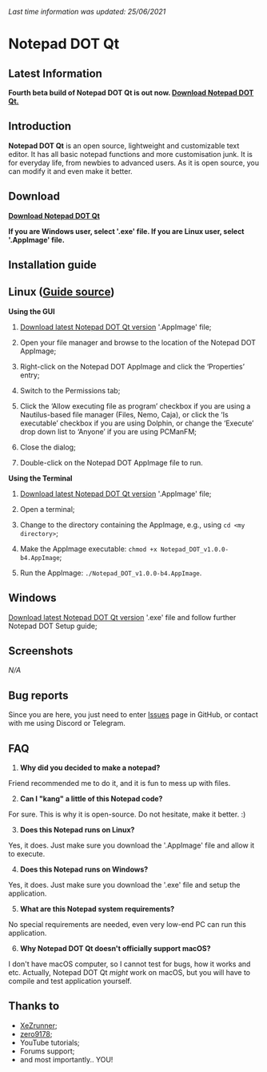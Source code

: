 *Last time information was updated: 25/06/2021*

# Notepad DOT Qt

## Latest Information

**Fourth beta build of Notepad DOT Qt is out now. [Download Notepad DOT Qt.](https://github.com/ncyxie/Notepad-DOT-Qt/releases/)**

## Introduction

**Notepad DOT Qt** is an open source, lightweight and customizable text editor.
It has all basic notepad functions and more customisation junk. 
It is for everyday life, from newbies to advanced users. 
As it is open source, you can modify it and even make it better.

## Download

**[Download Notepad DOT Qt](https://github.com/ncyxie/Notepad-DOT-Qt/releases/)**

**If you are Windows user, select '.exe' file. If you are Linux user, select '.AppImage' file.**

## Installation guide

## Linux ([Guide source](https://docs.appimage.org/introduction/quickstart.html))

**Using the GUI**
1. [Download latest Notepad DOT Qt version](https://github.com/ncyxie/Notepad-DOT-Qt/releases) '.AppImage' file;

2. Open your file manager and browse to the location of the Notepad DOT AppImage;

3. Right-click on the Notepad DOT AppImage and click the ‘Properties’ entry;

4. Switch to the Permissions tab;

5. Click the ‘Allow executing file as program’ checkbox if you are using a Nautilus-based file manager (Files, Nemo, Caja), or click the ‘Is executable’ checkbox if you are using Dolphin, or change the ‘Execute’ drop down list to ‘Anyone’ if you are using PCManFM;

6. Close the dialog;

7. Double-click on the Notepad DOT AppImage file to run.

**Using the Terminal**
1. [Download latest Notepad DOT Qt version](https://github.com/ncyxie/Notepad-DOT-Qt/releases) '.AppImage' file;

2. Open a terminal;

3. Change to the directory containing the AppImage, e.g., using ``cd <my directory>``;

4. Make the AppImage executable: ``chmod +x Notepad_DOT_v1.0.0-b4.AppImage``;

5. Run the AppImage: ``./Notepad_DOT_v1.0.0-b4.AppImage``.

## Windows

[Download latest Notepad DOT Qt version](https://github.com/ncyxie/Notepad-DOT-Qt/releases) '.exe' file and follow further Notepad DOT Setup guide;

## Screenshots

*N/A*

## Bug reports

Since you are here, you just need to enter [Issues](https://github.com/ncyxie/Notepad-DOT-Qt/issues/) page in GitHub, or contact with me using Discord or Telegram.

## FAQ

1. **Why did you decided to make a notepad?**

Friend recommended me to do it, and it is fun to mess up with files.

2. **Can I "kang" a little of this Notepad code?**

For sure. This is why it is open-source. Do not hesitate, make it better. :)

3. **Does this Notepad runs on Linux?**

Yes, it does. Just make sure you download the '.AppImage' file and allow it to execute.

4. **Does this Notepad runs on Windows?**

Yes, it does. Just make sure you download the '.exe' file and setup the application.

5. **What are this Notepad system requirements?**

No special requirements are needed, even very low-end PC can run this application.

6. **Why Notepad DOT Qt doesn't officially support macOS?**

I don't have macOS computer, so I cannot test for bugs, how it works and etc. 
Actually, Notepad DOT Qt *might* work on macOS, but you will have to compile and test application
yourself.

## Thanks to

- [XeZrunner](https://github.com/XeZrunner/);
- [zero9178](https://github.com/zero9178/);
- YouTube tutorials;
- Forums support;
- and most importantly.. YOU!
